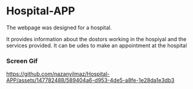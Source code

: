 <h1> Hospital-APP  </h1>

<p>The webpage was designed for a hospital.</p>

<p>It provides information about the dostors working in the hospiyal and the services provided. It can be udes to make an appointment at the hospital</p>

<h3>Screen Gif</h3>


https://github.com/nazanyilmaz/Hospital-APP/assets/147782488/589404a6-d953-4de5-a8fe-1e28da1e3db3


